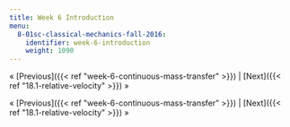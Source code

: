 ```yaml
---
title: Week 6 Introduction
menu:
  8-01sc-classical-mechanics-fall-2016:
    identifier: week-6-introduction
    weight: 1090
---
```

« [Previous]({{< ref "week-6-continuous-mass-transfer" >}}) | [Next]({{< ref "18.1-relative-velocity" >}}) »

« [Previous]({{< ref "week-6-continuous-mass-transfer" >}}) | [Next]({{< ref "18.1-relative-velocity" >}}) »